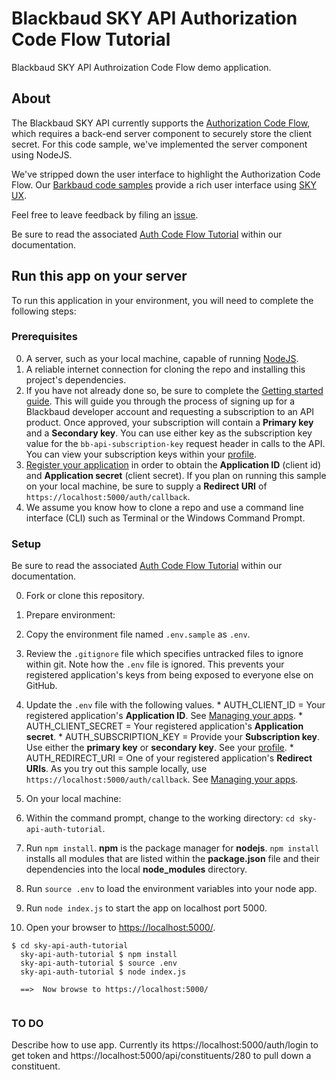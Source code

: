 # Blackbaud SKY API Authorization Code Flow Tutorial

Blackbaud SKY API Authroization Code Flow demo application.

## About

The Blackbaud SKY API currently supports the [Authorization Code Flow](https://apidocs.nxt.blackbaud-dev.com/docs/authorization/), which requires a back-end server component to securely store the client secret.  For this code sample, we've implemented the server component using NodeJS.  

We've stripped down the user interface to highlight the Authorization Code Flow.  Our [Barkbaud code samples](https://apidocs.nxt.blackbaud-dev.com/docs/code/) provide a rich user interface using [SKY UX](http://skyux.developer.blackbaud.com/).  

Feel free to leave feedback by filing an [issue](https://github.com/blackbaud/sky-api-auth-tutorial/issues).

Be sure to read the associated [Auth Code Flow Tutorial](https://apidocs.nxt.blackbaud-dev.com/docs/authorization/auth-code-flow/tutorial/) within our documentation. 

## Run this app on your server

To run this application in your environment, you will need to complete the following steps:

### Prerequisites

0. A server, such as your local machine, capable of running [NodeJS](https://nodejs.org/en/).
0. A reliable internet connection for cloning the repo and installing this project's dependencies.
0. If you have not already done so, be sure to complete the <a href="https://apidocs.nxt.blackbaud-dev.com/docs/getting-started/">Getting started guide</a>.  This will guide you through the process of signing up for a Blackbaud developer account and requesting a subscription to an API product.  Once approved, your subscription will contain a **Primary key** and a **Secondary key**.  You can use either key as the subscription key value for the `bb-api-subscription-key` request header in calls to the API. You can view your subscription keys within your [profile](https://developer.nxt.blackbaud-dev.com/developer). 
0. [Register your application](https://developer.nxt.blackbaud-dev.com/comingsoon) in order to obtain the **Application ID** (client id) and **Application secret** (client secret).  If you plan on running this sample on your local machine, be sure to supply a **Redirect URI** of `https://localhost:5000/auth/callback`.
0. We assume you know how to clone a repo and use a command line interface (CLI) such as Terminal or the Windows Command Prompt.  

### Setup

Be sure to read the associated [Auth Code Flow Tutorial](https://apidocs.nxt.blackbaud-dev.com/docs/authorization/auth-code-flow/tutorial/) within our documentation. 

0. Fork or clone this repository.
0. Prepare environment:
  0. Copy the environment file named `.env.sample` as `.env`.
  0. Review the `.gitignore` file which specifies untracked files to ignore within git.  Note how the `.env` file is ignored. This prevents your registered application's keys from being exposed to everyone else on GitHub. 
  0. Update the `.env` file with the following values.
    * AUTH_CLIENT_ID = Your registered application's **Application ID**.  See [Managing your apps](https://apidocs.nxt.blackbaud-dev.com/docs/apps/).
    * AUTH_CLIENT_SECRET = Your registered application's **Application secret**.
    * AUTH_SUBSCRIPTION_KEY = Provide your **Subscription key**.  Use either the **primary key** or **secondary key**.  See your [profile](https://developer.nxt.blackbaud-dev.com/developer).
    * AUTH_REDIRECT_URI = One of your registered application's **Redirect URIs**. As you try out this sample locally, use `https://localhost:5000/auth/callback`.  See [Managing your apps](https://apidocs.nxt.blackbaud-dev.com/docs/apps/).

0. On your local machine:  
  0. Within the command prompt, change to the working directory: `cd sky-api-auth-tutorial`.
  0. Run `npm install`.  **npm** is the package manager for **nodejs**.  `npm install` installs all modules that are listed within the **package.json** file and their dependencies into the local **node_modules** directory.  
  0. Run `source .env` to load the environment variables into your node app. 
  0. Run `node index.js` to start the app on localhost port 5000. 
  0. Open your browser to [https://localhost:5000/](https://localhost:5000/).
  
  <pre><code>$ cd sky-api-auth-tutorial
  sky-api-auth-tutorial $ npm install
  sky-api-auth-tutorial $ source .env 
  sky-api-auth-tutorial $ node index.js
  
  ==>  Now browse to https://localhost:5000/
  </code></pre>
  
  ### TO DO
  
  Describe how to use app.  Currently its https://localhost:5000/auth/login to get token and https://localhost:5000/api/constituents/280 to pull down a constituent.